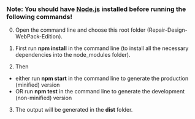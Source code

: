 ### Note: You should have [Node.js](https://nodejs.org/en/download/) installed before running the following commands!

0. Open the command line and choose this root folder (Repair-Design-WebPack-Edition).

1. First run __npm install__ in the command line (to install all the necessary dependencies into the node_modules folder).

2. Then
- either run __npm start__ in the command line to generate the production (minified) version
- OR run __npm test__ in the command line to generate the development (non-minified) version

3. The output will be generated in the __dist__ folder.